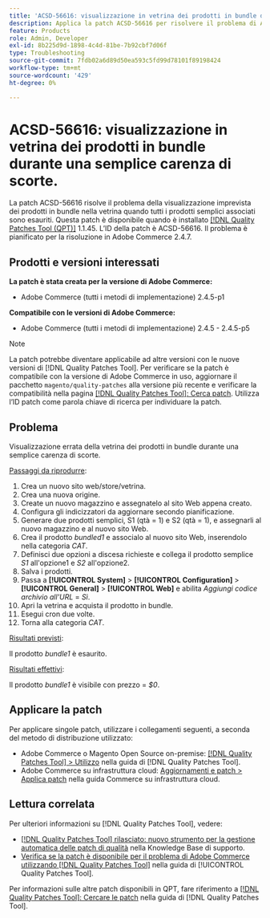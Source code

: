 ```yaml
---
title: 'ACSD-56616: visualizzazione in vetrina dei prodotti in bundle durante una semplice carenza di scorte'
description: Applica la patch ACSD-56616 per risolvere il problema di Adobe Commerce, in cui i prodotti in bundle vengono visualizzati in modo imprevisto sulla vetrina quando tutti i prodotti semplici associati sono esauriti.
feature: Products
role: Admin, Developer
exl-id: 8b225d9d-1898-4c4d-81be-7b92cbf7d06f
type: Troubleshooting
source-git-commit: 7fdb02a6d89d50ea593c5fd99d78101f89198424
workflow-type: tm+mt
source-wordcount: '429'
ht-degree: 0%

---
```


# ACSD-56616: visualizzazione in vetrina dei prodotti in bundle durante una semplice carenza di scorte.

La patch ACSD-56616 risolve il problema della visualizzazione imprevista dei prodotti in bundle nella vetrina quando tutti i prodotti semplici associati sono esauriti. Questa patch è disponibile quando è installato [[!DNL Quality Patches Tool (QPT)]](https://experienceleague.adobe.com/it/docs/commerce-operations/tools/quality-patches-tool/quality-patches-tool-to-self-serve-quality-patches) 1.1.45. L’ID della patch è ACSD-56616. Il problema è pianificato per la risoluzione in Adobe Commerce 2.4.7.

## Prodotti e versioni interessati

**La patch è stata creata per la versione di Adobe Commerce:**

* Adobe Commerce (tutti i metodi di implementazione) 2.4.5-p1

**Compatibile con le versioni di Adobe Commerce:**

* Adobe Commerce (tutti i metodi di implementazione) 2.4.5 - 2.4.5-p5

>[!NOTE]
>
>La patch potrebbe diventare applicabile ad altre versioni con le nuove versioni di [!DNL Quality Patches Tool]. Per verificare se la patch è compatibile con la versione di Adobe Commerce in uso, aggiornare il pacchetto `magento/quality-patches` alla versione più recente e verificare la compatibilità nella pagina [[!DNL Quality Patches Tool]: Cerca patch](https://experienceleague.adobe.com/tools/commerce-quality-patches/index.html?lang=it). Utilizza l’ID patch come parola chiave di ricerca per individuare la patch.

## Problema

Visualizzazione errata della vetrina dei prodotti in bundle durante una semplice carenza di scorte.

<u>Passaggi da riprodurre</u>:

1. Crea un nuovo sito web/store/vetrina.
1. Crea una nuova origine.
1. Create un nuovo magazzino e assegnatelo al sito Web appena creato.
1. Configura gli indicizzatori da aggiornare secondo pianificazione.
1. Generare due prodotti semplici, S1 (qtà = 1) e S2 (qtà = 1), e assegnarli al nuovo magazzino e al nuovo sito Web.
1. Crea il prodotto *bundled1* e associalo al nuovo sito Web, inserendolo nella categoria *CAT*.
1. Definisci due opzioni a discesa richieste e collega il prodotto semplice *S1* all&#39;opzione1 e *S2* all&#39;opzione2.
1. Salva i prodotti.
1. Passa a **[!UICONTROL System]** > **[!UICONTROL Configuration]** > **[!UICONTROL General]** > **[!UICONTROL Web]** e abilita *Aggiungi codice archivio all&#39;URL* = *Sì*.
1. Apri la vetrina e acquista il prodotto in bundle.
1. Esegui cron due volte.
1. Torna alla categoria *CAT*.

<u>Risultati previsti</u>:

Il prodotto *bundle1* è esaurito.

<u>Risultati effettivi</u>:

Il prodotto *bundle1* è visibile con prezzo = *$0*.

## Applicare la patch

Per applicare singole patch, utilizzare i collegamenti seguenti, a seconda del metodo di distribuzione utilizzato:

* Adobe Commerce o Magento Open Source on-premise: [[!DNL Quality Patches Tool] > Utilizzo](/help/tools/quality-patches-tool/usage.md) nella guida di [!DNL Quality Patches Tool].
* Adobe Commerce su infrastruttura cloud: [Aggiornamenti e patch > Applica patch](https://experienceleague.adobe.com/docs/commerce-cloud-service/user-guide/develop/upgrade/apply-patches.html?lang=it) nella guida Commerce su infrastruttura cloud.

## Lettura correlata

Per ulteriori informazioni su [!DNL Quality Patches Tool], vedere:

* [[!DNL Quality Patches Tool] rilasciato: nuovo strumento per la gestione automatica delle patch di qualità](https://experienceleague.adobe.com/it/docs/commerce-operations/tools/quality-patches-tool/quality-patches-tool-to-self-serve-quality-patches) nella Knowledge Base di supporto.
* [Verifica se la patch è disponibile per il problema di Adobe Commerce utilizzando  [!DNL Quality Patches Tool]](/help/tools/quality-patches-tool/patches-available-in-qpt/check-patch-for-magento-issue-with-magento-quality-patches.md) nella guida di [!UICONTROL Quality Patches Tool].


Per informazioni sulle altre patch disponibili in QPT, fare riferimento a [[!DNL Quality Patches Tool]: Cercare le patch](https://experienceleague.adobe.com/tools/commerce-quality-patches/index.html?lang=it) nella guida di [!DNL Quality Patches Tool].
